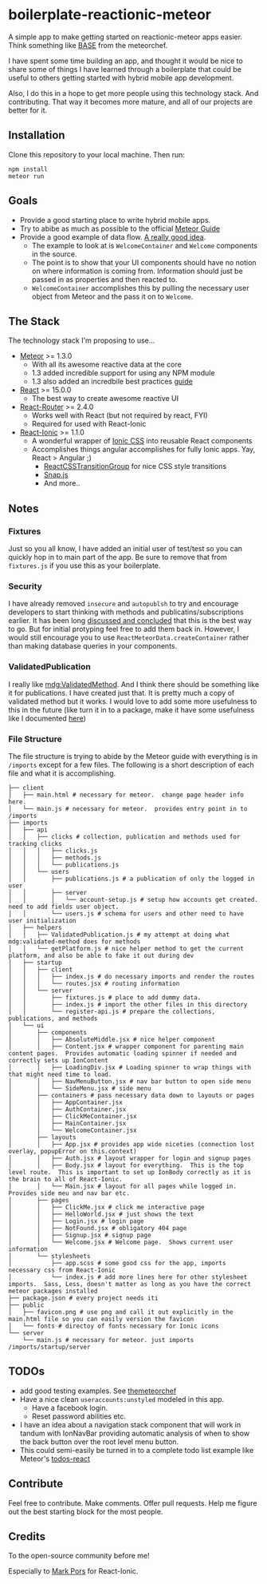 # boilerplate-reactionic-meteor

A simple app to make getting started on reactionic-meteor apps easier.  Think something like [BASE](https://github.com/themeteorchef/base) from the meteorchef.

I have spent some time building an app, and thought it would be nice to share some of things I have learned through a boilerplate that could be useful to others getting started with hybrid mobile app development.

Also, I do this in a hope to get more people using this technology stack.  And contributing.  That way it becomes more mature, and all of our projects are better for it.

## Installation

Clone this repository to your local machine.  Then run:

```
npm install
meteor run
```

## Goals

* Provide a good starting place to write hybrid mobile apps.
* Try to abibe as much as possible to the official [Meteor Guide](http://guide.meteor.com/)
* Provide a good example of data flow. [A really good idea](http://guide.meteor.com/react.html#using-createContainer).
  * The example to look at is `WelcomeContainer` and `Welcome` components in the source.
  * The point is to show that your UI components should have no notion on where information is coming from.  Information should just be passed in as properties and then reacted to.
  * `WelcomeContainer` accomplishes this by pulling the necessary user object from Meteor and the pass it on to `Welcome`.

## The Stack

The technology stack I'm proposing to use...

* [Meteor](https://www.meteor.com/) >= 1.3.0
  * With all its awesome reactive data at the core
  * 1.3 added incredible support for using any NPM module
  * 1.3 also added an incredbile best practices [guide](http://guide.meteor.com/)
* [React](https://facebook.github.io/react/index.html) >= 15.0.0
  * The best way to create awesome reactive UI
* [React-Router](https://github.com/reactjs/react-router) >= 2.4.0
  * Works well with React (but not required by react, FYI)
  * Required for used with React-Ionic
* [React-Ionic](http://reactionic.github.io/) >= 1.1.0
  * A wonderful wrapper of [Ionic CSS](http://ionicframework.com/docs/components/) into reusable React components
  * Accomplishes things angular accomplishes for fully Ionic apps. Yay, React > Angular ;)
    * [ReactCSSTransitionGroup](https://facebook.github.io/react/docs/animation.html) for nice CSS style transitions
    * [Snap.js](https://github.com/jakiestfu/Snap.js/)
    * And more..


## Notes

### Fixtures

Just so you all know, I have added an initial user of test/test so you can quickly hop in to main part of the app.  Be sure to remove that from `fixtures.js` if you use this as your boilerplate.

### Security

I have already removed `insecure` and `autopublsh` to try and encourage developers to start thinking with methods and publicatins/subscriptions earlier.  It has been long [discussed and concluded](http://guide.meteor.com/security.html#allow-deny) that this is the best way to go.  But for initial protyping feel free to add them back in.  However, I would still encourage you to use `ReactMeteorData.createContainer` rather than making database queries in your components.

### ValidatedPublication

I really like [mdg:ValidatedMethod](https://github.com/meteor/validated-method).  And I think there should be something like it for publications.  I have created just that.  It is pretty much a copy of validated method but it works.  I would love to add some more usefulness to this in the future (like turn it in to a package, make it have some usefulness like I documented [here](https://github.com/meteor/validated-method/issues/51))

### File Structure

The file structure is trying to abide by the Meteor guide with everything is in `/imports` except for a few files.  The following is a short description of each file and what it is accomplishing.

```
├── client
│   ├── main.html # necessary for meteor.  change page header info here.
│   └── main.js # necessary for meteor.  provides entry point in to /imports
├── imports
│   ├── api
│   │   ├── clicks # collection, publication and methods used for tracking clicks
│   │   │   ├── clicks.js
│   │   │   ├── methods.js
│   │   │   └── publications.js
│   │   └── users
│   │       ├── publications.js # a publication of only the logged in user
│   │       ├── server
│   │       │   └── account-setup.js # setup how accounts get created.  need to add fields user object.
│   │       └── users.js # schema for users and other need to have user initialization
│   ├── helpers
│   │   ├── ValidatedPublication.js # my attempt at doing what mdg:validated-method does for methods
│   │   └── getPlatform.js # nice helper method to get the current platform, and also be able to fake it out during dev
│   ├── startup
│   │   ├── client
│   │   │   ├── index.js # do necessary imports and render the routes
│   │   │   └── routes.jsx # routing information
│   │   └── server
│   │       ├── fixtures.js # place to add dummy data.
│   │       ├── index.js # import the other files in this directory
│   │       └── register-api.js # prepare the collections, publications, and methods
│   └── ui
│       ├── components
│       │   ├── AbsoluteMiddle.jsx # nice helper component
│       │   ├── Content.jsx # wrapper component for parenting main content pages.  Provides automatic loading spinner if needed and correctly sets up IonContent
│       │   ├── LoadingDiv.jsx # Loading spinner to wrap things with that might need time to load.
│       │   ├── NavMenuButton.jsx # nav bar button to open side menu
│       │   └── SideMenu.jsx # side menu
│       ├── containers # pass necessary data down to layouts or pages
│       │   ├── AppContainer.jsx
│       │   ├── AuthContainer.jsx
│       │   ├── ClickMeContainer.jsx
│       │   ├── MainContainer.jsx
│       │   └── WelcomeContainer.jsx
│       ├── layouts
│       │   ├── App.jsx # provides app wide niceties (connection lost overlay, popupError on this.context)
│       │   ├── Auth.jsx # layout wrapper for login and signup pages
│       │   ├── Body.jsx # layout for everything.  This is the top level route.  This is important to set up IonBody correctly as it is the brain to all of React-Ionic.
│       │   └── Main.jsx # layout for all pages while logged in.  Provides side meu and nav bar etc.
│       ├── pages
│       │   ├── ClickMe.jsx # click me interactive page
│       │   ├── HelloWorld.jsx # just shows the text
│       │   ├── Login.jsx # login page
│       │   ├── NotFound.jsx # obligatory 404 page
│       │   ├── Signup.jsx # signup page
│       │   └── Welcome.jsx # Welcome page.  Shows current user information
│       └── stylesheets
│           ├── app.scss # some good css for the app, imports necessary css from React-Ionic
│           └── index.js # add more lines here for other stylesheet imports.  Sass, Less, doesn't matter as long as you have the correct meteor packages installed
├── package.json # every project needs iti
├── public
│   ├── favicon.png # use png and call it out explicitly in the main.html file so you can easily version the favicon
│   └── fonts # directoy of fonts necessary for Ionic icons
└── server
    └── main.js # necessary for meteor. just imports /imports/startup/server

```

## TODOs

* add good testing examples.  See [themeteorchef](https://themeteorchef.com/snippets/acceptance-testing-basics-with-chimp/)
* Have a nice clean `useraccounts:unstyled` modeled in this app.
  * Have a facebook login.
  * Reset password abilities etc.
* I have an idea about a navigation stack component that will work in tandum with IonNavBar providing automatic analysis of when to show the back button over the root level menu button.
* This could semi-easily be turned in to a complete todo list example like Meteor's [todos-react](https://github.com/meteor/todos/tree/react)

## Contribute

Feel free to contribute.  Make comments.  Offer pull requests.  Help me figure out the best starting block for the most people.

## Credits

To the open-source community before me!

Especially to [Mark Pors](https://github.com/pors/) for React-Ionic.
